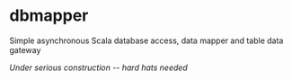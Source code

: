 dbmapper
========

Simple asynchronous Scala database access, data mapper and table data gateway  

*Under serious construction -- hard hats needed*
